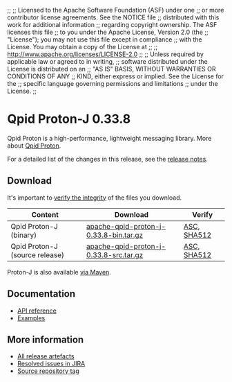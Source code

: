 ;;
;; Licensed to the Apache Software Foundation (ASF) under one
;; or more contributor license agreements.  See the NOTICE file
;; distributed with this work for additional information
;; regarding copyright ownership.  The ASF licenses this file
;; to you under the Apache License, Version 2.0 (the
;; "License"); you may not use this file except in compliance
;; with the License.  You may obtain a copy of the License at
;;
;;   http://www.apache.org/licenses/LICENSE-2.0
;;
;; Unless required by applicable law or agreed to in writing,
;; software distributed under the License is distributed on an
;; "AS IS" BASIS, WITHOUT WARRANTIES OR CONDITIONS OF ANY
;; KIND, either express or implied.  See the License for the
;; specific language governing permissions and limitations
;; under the License.
;;

# Qpid Proton-J 0.33.8

Qpid Proton is a high-performance, lightweight messaging library. More
about [Qpid Proton]({{site_url}}/proton/index.html).

For a detailed list of the changes in this release, see the [release
notes](release-notes.html).

## Download

It's important to [verify the
integrity]({{site_url}}/download.html#verify-what-you-download) of
the files you download.

| Content | Download | Verify |
|---------|----------|--------|
| Qpid Proton-J (binary) | [apache-qpid-proton-j-0.33.8-bin.tar.gz](https://archive.apache.org/dist/qpid/proton-j/0.33.8/apache-qpid-proton-j-0.33.8-bin.tar.gz) | [ASC](https://archive.apache.org/dist/qpid/proton-j/0.33.8/apache-qpid-proton-j-0.33.8-bin.tar.gz.asc), [SHA512](https://archive.apache.org/dist/qpid/proton-j/0.33.8/apache-qpid-proton-j-0.33.8-bin.tar.gz.sha512) |
| Qpid Proton-J (source release) | [apache-qpid-proton-j-0.33.8-src.tar.gz](https://archive.apache.org/dist/qpid/proton-j/0.33.8/apache-qpid-proton-j-0.33.8-src.tar.gz) | [ASC](https://archive.apache.org/dist/qpid/proton-j/0.33.8/apache-qpid-proton-j-0.33.8-src.tar.gz.asc), [SHA512](https://archive.apache.org/dist/qpid/proton-j/0.33.8/apache-qpid-proton-j-0.33.8-src.tar.gz.sha512) |

Proton-J is also available [via Maven]({{site_url}}/maven.html).

## Documentation


<div class="two-column" markdown="1">

 - [API reference](api/index.html)
 - [Examples](https://github.com/apache/qpid-proton-j/tree/0.33.8/examples)

</div>


## More information

 - [All release artefacts](https://archive.apache.org/dist/qpid/proton-j/0.33.8)
 - [Resolved issues in JIRA](https://issues.apache.org/jira/issues/?jql=project+%3D+PROTON+AND+fixVersion+%3D+%27proton-j-0.33.8%27+AND+resolution+%3D+%27fixed%27+ORDER+BY+priority+DESC)
 - [Source repository tag](https://gitbox.apache.org/repos/asf?p=qpid-proton-j.git;a=tag;h=0.33.8)

<script type="text/javascript">
  _deferredFunctions.push(function() {
      if ("0.33.8" === "{{current_proton_j_release}}") {
          _modifyCurrentReleaseLinks();
      }
  });
</script>